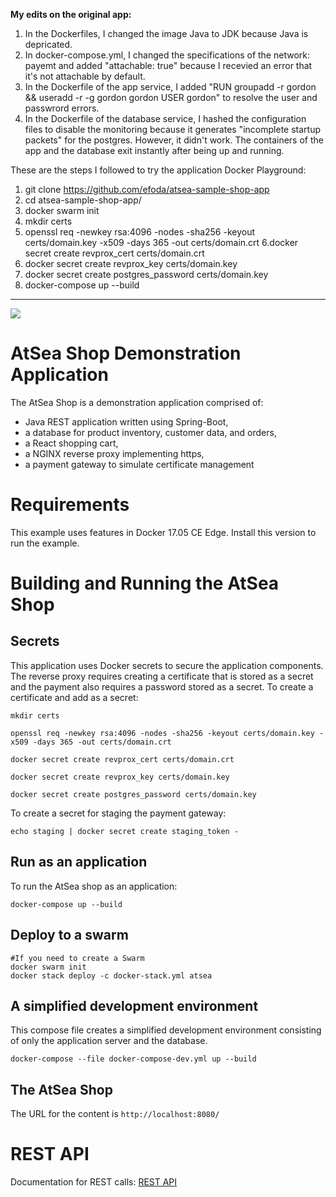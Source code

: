 **My edits on the original app:**
1. In the Dockerfiles, I changed the image Java to JDK because Java is depricated.
2. In docker-compose.yml, I changed the specifications of the network: payemt and added "attachable: true" because I recevied an error that it's not attachable by default.
3. In the Dockerfile of the app service, I added "RUN groupadd -r gordon && useradd -r -g gordon gordon
USER gordon" to resolve the user and passwrord errors.
4. In the Dockerfile of the database service, I hashed the configuration files to disable the monitoring because it generates "incomplete startup packets" for the postgres. However, it didn't work. The containers of the app and the database exit instantly after being up and running.


These are the steps I followed to try the application Docker Playground:
1. git clone https://github.com/efoda/atsea-sample-shop-app
2. cd atsea-sample-shop-app/
3. docker swarm init
4. mkdir certs
5. openssl req -newkey rsa:4096 -nodes -sha256 -keyout certs/domain.key -x509 -days 365 -out certs/domain.crt
6.docker secret create revprox_cert certs/domain.crt
7. docker secret create revprox_key certs/domain.key
8. docker secret create postgres_password certs/domain.key
9. docker-compose up --build
-----------------------------------------------------------------------------------------------------------------------------------------------------------------

![](atsea_store.png)
#  AtSea Shop Demonstration Application

The AtSea Shop is a demonstration application comprised of: 

* Java REST application written using Spring-Boot, 
* a database for product inventory, customer data, and orders,
* a React shopping cart,
* a NGINX reverse proxy implementing https,
* a payment gateway to simulate certificate management

# Requirements

This example uses features in Docker 17.05 CE Edge. Install this version to run the example.

# Building and Running the AtSea Shop

## Secrets

This application uses Docker secrets to secure the application components. The reverse proxy requires creating a certificate that is stored as a secret and the payment also requires a password stored as a secret. To create a certificate and add as a secret:

```
mkdir certs

openssl req -newkey rsa:4096 -nodes -sha256 -keyout certs/domain.key -x509 -days 365 -out certs/domain.crt

docker secret create revprox_cert certs/domain.crt

docker secret create revprox_key certs/domain.key

docker secret create postgres_password certs/domain.key
```

To create a secret for staging the payment gateway:

```
echo staging | docker secret create staging_token - 
```

## Run as an application

To run the AtSea shop as an application:
```
docker-compose up --build
```

## Deploy to a swarm
```
#If you need to create a Swarm
docker swarm init
docker stack deploy -c docker-stack.yml atsea
```

## A simplified development environment
This compose file creates a simplified development environment consisting of only the application server and the database.

```
docker-compose --file docker-compose-dev.yml up --build
```



## The AtSea Shop 

The URL for the content is `http://localhost:8080/`

# REST API

Documentation for REST calls: [REST API](./REST.md)


